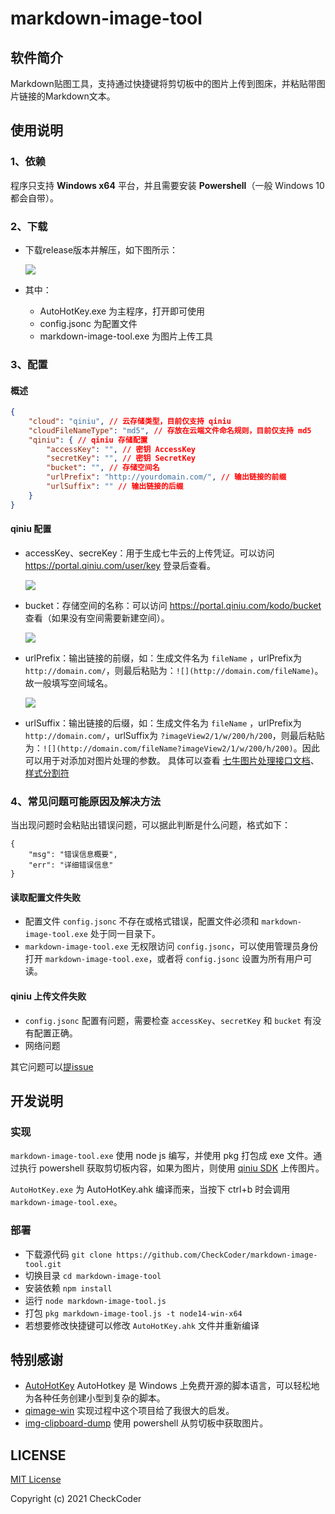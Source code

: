 # markdown-image-tool

## 软件简介

Markdown贴图工具，支持通过快捷键将剪切板中的图片上传到图床，并粘贴带图片链接的Markdown文本。

## 使用说明

### 1、依赖

程序只支持 **Windows x64** 平台，并且需要安装 **Powershell**（一般 Windows 10 都会自带）。

### 2、下载

- 下载release版本并解压，如下图所示：

    ![](http://check-note-image.scauhelper.club/7482ffe92eea572aec9b9762ebdfa980)

- 其中：
    - AutoHotKey.exe 为主程序，打开即可使用
    - config.jsonc 为配置文件
    - markdown-image-tool.exe 为图片上传工具

### 3、配置

#### 概述

``` json
{
    "cloud": "qiniu", // 云存储类型，目前仅支持 qiniu
    "cloudFileNameType": "md5", // 存放在云端文件命名规则，目前仅支持 md5
    "qiniu": { // qiniu 存储配置
        "accessKey": "", // 密钥 AccessKey
        "secretKey": "", // 密钥 SecretKey
        "bucket": "", // 存储空间名
        "urlPrefix": "http://yourdomain.com/", // 输出链接的前缀
        "urlSuffix": "" // 输出链接的后缀
    }
}
```

#### qiniu 配置

- accessKey、secreKey：用于生成七牛云的上传凭证。可以访问 https://portal.qiniu.com/user/key 登录后查看。

    ![](http://check-note-image.scauhelper.club/76ec935ca0155ef1c57a02524095d2b4)

- bucket：存储空间的名称：可以访问 https://portal.qiniu.com/kodo/bucket 查看（如果没有空间需要新建空间）。

    ![](http://check-note-image.scauhelper.club/ffc29f4868101666c6904012601ecb9e)

- urlPrefix：输出链接的前缀，如：生成文件名为 `fileName` ，urlPrefix为 `http://domain.com/`，则最后粘贴为：`![](http://domain.com/fileName)`。故一般填写空间域名。

    ![](http://check-note-image.scauhelper.club/7bf48d0f7ac13635ae2511684092a2de)

- urlSuffix：输出链接的后缀，如：生成文件名为 `fileName` ，urlPrefix为 `http://domain.com/`，urlSuffix为 `?imageView2/1/w/200/h/200`，则最后粘贴为：`![](http://domain.com/fileName?imageView2/1/w/200/h/200)`。因此可以用于对添加对图片处理的参数。
具体可以查看 [七牛图片处理接口文档](https://developer.qiniu.com/dora/3683/img-directions-for-use)、[样式分割符](https://developer.qiniu.com/kodo/kb/1327/what-is-the-style-and-the-style-separators)

### 4、常见问题可能原因及解决方法

当出现问题时会粘贴出错误问题，可以据此判断是什么问题，格式如下：
```jsonc
{
    "msg": "错误信息概要",
    "err": "详细错误信息"
}
```

#### 读取配置文件失败

- 配置文件 `config.jsonc` 不存在或格式错误，配置文件必须和 `markdown-image-tool.exe` 处于同一目录下。
- `markdown-image-tool.exe` 无权限访问 `config.jsonc`，可以使用管理员身份打开 `markdown-image-tool.exe`，或者将 `config.jsonc` 设置为所有用户可读。

#### qiniu 上传文件失败

- `config.jsonc` 配置有问题，需要检查 `accessKey`、`secretKey` 和 `bucket` 有没有配置正确。
- 网络问题

其它问题可以[提issue](https://github.com/CheckCoder/markdown-image-tool/issues/new)

## 开发说明

### 实现

`markdown-image-tool.exe` 使用 node js 编写，并使用 pkg 打包成 exe 文件。通过执行 powershell 获取剪切板内容，如果为图片，则使用 [qiniu SDK](https://developer.qiniu.com/kodo/1289/nodejs) 上传图片。

`AutoHotKey.exe` 为 AutoHotKey.ahk 编译而来，当按下 ctrl+b 时会调用 `markdown-image-tool.exe`。

### 部署

- 下载源代码 `git clone https://github.com/CheckCoder/markdown-image-tool.git`
- 切换目录 `cd markdown-image-tool`
- 安装依赖 `npm install`
- 运行 `node markdown-image-tool.js`
- 打包 `pkg markdown-image-tool.js -t node14-win-x64`
- 若想要修改快捷键可以修改 `AutoHotKey.ahk` 文件并重新编译

## 特别感谢

- [AutoHotKey](https://www.autohotkey.com/) AutoHotkey 是 Windows 上免费开源的脚本语言，可以轻松地为各种任务创建小型到复杂的脚本。
- [qimage-win](https://github.com/jiwenxing/qimage-win) 实现过程中这个项目给了我很大的启发。
- [img-clipboard-dump](https://github.com/octan3/img-clipboard-dump) 使用 powershell 从剪切板中获取图片。

## LICENSE

[MIT License](https://github.com/CheckCoder/markdown-image-tool/blob/master/LICENSE)

Copyright (c) 2021 CheckCoder
